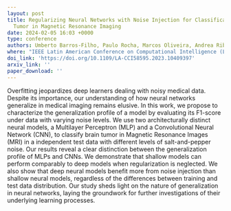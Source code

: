 ```yaml
---
layout: post
title: Regularizing Neural Networks with Noise Injection for Classification of Brain
  Tumor in Magnetic Resonance Imaging
date: 2024-02-05 16:03 +0000
type: conference
authors: Umberto Barros-Filho, Paulo Rocha, Marcos Oliveira, Andrea Ribeiro, Rodrigo Monteiro, and Diego Pinheiro
where: "IEEE Latin American Conference on Computational Intelligence (LA-CCI), Recife, Brazil. 2023. "
doi_link: 'https://doi.org/10.1109/LA-CCI58595.2023.10409397'
arxiv_link: ''
paper_download: ''
---
```

Overfitting jeopardizes deep learners dealing with noisy medical data. Despite its importance, our understanding of how neural networks generalize in medical imaging remains elusive. In this work, we propose to characterize the generalization profile of a model by evaluating its F1-score under data with varying noise levels. We use two architecturally distinct neural models, a Multilayer Perceptron (MLP) and a Convolutional Neural Network (CNN), to classify brain tumor in Magnetic Resonance Images (MRI) in a independent test data with different levels of salt-and-pepper noise. Our results reveal a clear distinction between the generalization profile of MLPs and CNNs. We demonstrate that shallow models can perform comparably to deep models when regularization is neglected. We also show that deep neural models benefit more from noise injection than shallow neural models, regardless of the differences between training and test data distribution. Our study sheds light on the nature of generalization in neural networks, laying the groundwork for further investigations of their underlying learning processes.
